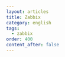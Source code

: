 ```yaml
---
layout: articles
title: Zabbix
category: english
tags:
  - zabbix
order: 400
content_after: false
---
```


